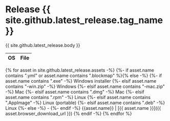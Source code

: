 # Release {{ site.github.latest_release.tag_name }}

{{ site.github.latest_release.body }}

OS | File
-- | --
{% for asset in site.github.latest_release.assets -%}
  {%- if asset.name contains ".yml" or asset.name contains ".blockmap" %}{% else -%}
    {%- if asset.name contains ".exe" -%} Windows installer
    {%- elsif asset.name contains "-win.zip" -%} Windows 
    {%- elsif asset.name contains "-mac.zip" -%} Mac 
    {%- elsif asset.name contains ".dmg" -%} Mac
    {%- elsif asset.name contains ".rpm" -%} Linux
    {%- elsif asset.name contains ".AppImage" -%} Linux (portable)
    {%- elsif asset.name contains ".deb" -%} Linux
    {%- else -%} -
    {%- endif -%}
{{asset.name}} | [{{ asset.name }}]({{ asset.browser_download_url }})
{% endif -%}
{% endfor %}

<div style="display: none">
{{ site.github.latest_release }}
</div>
